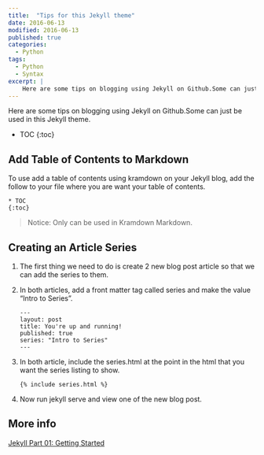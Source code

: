 ```yaml
---
title:  "Tips for this Jekyll theme"
date: 2016-06-13
modified: 2016-06-13
published: true
categories: 
  - Python
tags:
  - Python
  - Syntax
excerpt: |
    Here are some tips on blogging using Jekyll on Github.Some can just be used in this Jekyll theme.
---
```


Here are some tips on blogging using Jekyll on Github.Some can just be used in this Jekyll theme.

* TOC
{:toc}

## Add Table of Contents to Markdown

To use add a table of contents using kramdown on your Jekyll blog, add the follow to your file where you are want your table of contents.

```
* TOC
{:toc}
```

> Notice: Only can be used in Kramdown Markdown.

## Creating an Article Series

1. The first thing we need to do is create 2 new blog post article so that we can add the series to them.
2. In both articles, add a front matter tag called series and make the value “Intro to Series”.

   ```
   ---
   layout: post
   title: You're up and running!
   published: true
   series: "Intro to Series"	
   ---
   ```
3. In both article, include the series.html at the point in the html that you want the series listing to show.

   ```
   {% include series.html %}
   ```
  
4. Now run jekyll serve and view one of the new blog post.

## More info

[Jekyll Part 01: Getting Started](http://digitaldrummerj.me//blogging-on-github-part-1-Getting-Started/)


